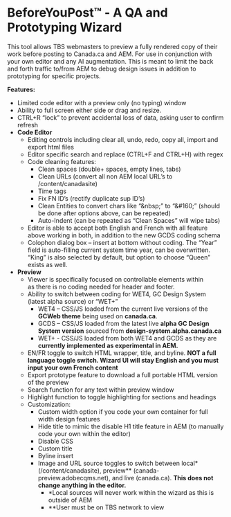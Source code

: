 # BeforeYouPost&#8482; - A QA and Prototyping Wizard
This tool allows TBS webmasters to preview a fully rendered copy of their work before posting to Canada.ca and AEM. For use in conjunction with your own editor and any AI augmentation. This is meant to limit the back and forth traffic to/from AEM to debug design issues in addition to prototyping for specific projects.

**Features:**

*   Limited code editor with a preview only (no typing) window
*   Ability to full screen either side or drag and resize.
*   CTRL+R “lock” to prevent accidental loss of data, asking user to confirm refresh
*   **Code Editor**
    *   Editing controls including clear all, undo, redo, copy all, import and export html files
    *   Editor specific search and replace (CTRL+F and CTRL+H) with regex
    *   Code cleaning features:
        *   Clean spaces (double+ spaces, empty lines, tabs)
        *   Clean URLs (convert all non AEM local URL’s to /content/canadasite)
        *   Time tags
        *   Fix FN ID’s (rectify duplicate sup ID’s)
        *   Clean Entities to convert chars like “&amp;nbsp;” to “&amp;#160;” (should be done after options above, can be repeated)
        *   Auto-Indent (can be repeated as “Clean Spaces” will wipe tabs)
    *   Editor is able to accept both English and French with all feature above working in both, in addition to the new GCDS coding schema
    *   Colophon dialog box – insert at bottom without coding. The “Year” field is auto-filling current system time year, can be overwritten. “King” is also selected by default, but option to choose “Queen” exists as well.
*   **Preview**
    *   Viewer is specifically focused on controllable elements within <main> as there is no coding needed for header and footer.
    *   Ability to switch between coding for WET4, GC Design System (latest alpha source) or “WET+”
        *   WET4 – CSS/JS loaded from the current live versions of the **GCWeb theme** being used on **canada.ca**.
        *   GCDS – CSS/JS loaded from the latest live **alpha GC Design System version** sourced from **design-system.alpha.canada.ca**
        *   WET+ - CSS/JS loaded from both WET4 and GCDS as they are **currently implemented as experimental in AEM.**
    *   EN/FR toggle to switch HTML wrapper, title, and byline. **NOT a full language toggle switch. Wizard UI will stay English and you must input your own French content**
    *   Export prototype feature to download a full portable HTML version of the preview
    *   Search function for any text within preview window
    *   Highlight function to toggle highlighting for sections and headings
    *   Customization:
        *   Custom width option if you code your own container for full width design features
        *   Hide title to mimic the disable H1 title feature in AEM (to manually code your own within the editor)
        *   Disable CSS
        *   Custom title
        *   Byline insert
        *   Image and URL source toggles to switch between local\* (/content/canadasite), preview\*\* (canada-preview.adobecqms.net), and live (canada.ca). **This does not change anything in the editor.**
            *   \*Local sources will never work within the wizard as this is outside of AEM
            *   \*\*User must be on TBS network to view
